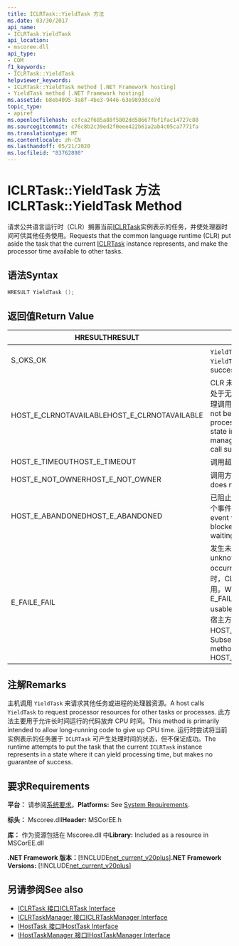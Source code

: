 ```yaml
---
title: ICLRTask::YieldTask 方法
ms.date: 03/30/2017
api_name:
- ICLRTask.YieldTask
api_location:
- mscoree.dll
api_type:
- COM
f1_keywords:
- ICLRTask::YieldTask
helpviewer_keywords:
- ICLRTask::YieldTask method [.NET Framework hosting]
- YieldTask method [.NET Framework hosting]
ms.assetid: b8eb4095-3a8f-4be3-9446-63e9893dce7d
topic_type:
- apiref
ms.openlocfilehash: ccfca2f685a88f5802dd58667fbf1fac14727c88
ms.sourcegitcommit: c76c8b2c39ed2f0eee422b61a2ab4c05ca7771fa
ms.translationtype: MT
ms.contentlocale: zh-CN
ms.lasthandoff: 05/21/2020
ms.locfileid: "83762898"
---
```

# <a name="iclrtaskyieldtask-method"></a><span data-ttu-id="1ee38-102">ICLRTask::YieldTask 方法</span><span class="sxs-lookup"><span data-stu-id="1ee38-102">ICLRTask::YieldTask Method</span></span>
<span data-ttu-id="1ee38-103">请求公共语言运行时（CLR）搁置当前[ICLRTask](iclrtask-interface.md)实例表示的任务，并使处理器时间可供其他任务使用。</span><span class="sxs-lookup"><span data-stu-id="1ee38-103">Requests that the common language runtime (CLR) put aside the task that the current [ICLRTask](iclrtask-interface.md) instance represents, and make the processor time available to other tasks.</span></span>  
  
## <a name="syntax"></a><span data-ttu-id="1ee38-104">语法</span><span class="sxs-lookup"><span data-stu-id="1ee38-104">Syntax</span></span>  
  
```cpp  
HRESULT YieldTask ();  
```  
  
## <a name="return-value"></a><span data-ttu-id="1ee38-105">返回值</span><span class="sxs-lookup"><span data-stu-id="1ee38-105">Return Value</span></span>  
  
|<span data-ttu-id="1ee38-106">HRESULT</span><span class="sxs-lookup"><span data-stu-id="1ee38-106">HRESULT</span></span>|<span data-ttu-id="1ee38-107">说明</span><span class="sxs-lookup"><span data-stu-id="1ee38-107">Description</span></span>|  
|-------------|-----------------|  
|<span data-ttu-id="1ee38-108">S_OK</span><span class="sxs-lookup"><span data-stu-id="1ee38-108">S_OK</span></span>|<span data-ttu-id="1ee38-109">`YieldTask`已成功返回。</span><span class="sxs-lookup"><span data-stu-id="1ee38-109">`YieldTask` returned successfully.</span></span>|  
|<span data-ttu-id="1ee38-110">HOST_E_CLRNOTAVAILABLE</span><span class="sxs-lookup"><span data-stu-id="1ee38-110">HOST_E_CLRNOTAVAILABLE</span></span>|<span data-ttu-id="1ee38-111">CLR 未加载到进程中，或 CLR 处于无法运行托管代码或成功处理调用的状态。</span><span class="sxs-lookup"><span data-stu-id="1ee38-111">The CLR has not been loaded into a process, or the CLR is in a state in which it cannot run managed code or process the call successfully.</span></span>|  
|<span data-ttu-id="1ee38-112">HOST_E_TIMEOUT</span><span class="sxs-lookup"><span data-stu-id="1ee38-112">HOST_E_TIMEOUT</span></span>|<span data-ttu-id="1ee38-113">调用超时。</span><span class="sxs-lookup"><span data-stu-id="1ee38-113">The call timed out.</span></span>|  
|<span data-ttu-id="1ee38-114">HOST_E_NOT_OWNER</span><span class="sxs-lookup"><span data-stu-id="1ee38-114">HOST_E_NOT_OWNER</span></span>|<span data-ttu-id="1ee38-115">调用方不拥有该锁。</span><span class="sxs-lookup"><span data-stu-id="1ee38-115">The caller does not own the lock.</span></span>|  
|<span data-ttu-id="1ee38-116">HOST_E_ABANDONED</span><span class="sxs-lookup"><span data-stu-id="1ee38-116">HOST_E_ABANDONED</span></span>|<span data-ttu-id="1ee38-117">已阻止的线程或纤程正在等待某个事件时，该事件被取消。</span><span class="sxs-lookup"><span data-stu-id="1ee38-117">An event was canceled while a blocked thread or fiber was waiting on it.</span></span>|  
|<span data-ttu-id="1ee38-118">E_FAIL</span><span class="sxs-lookup"><span data-stu-id="1ee38-118">E_FAIL</span></span>|<span data-ttu-id="1ee38-119">发生未知的灾难性故障。</span><span class="sxs-lookup"><span data-stu-id="1ee38-119">An unknown catastrophic failure occurred.</span></span> <span data-ttu-id="1ee38-120">当方法返回 E_FAIL 时，CLR 在该进程内将不再可用。</span><span class="sxs-lookup"><span data-stu-id="1ee38-120">When a method returns E_FAIL, the CLR is no longer usable within the process.</span></span> <span data-ttu-id="1ee38-121">对宿主方法的后续调用会返回 HOST_E_CLRNOTAVAILABLE。</span><span class="sxs-lookup"><span data-stu-id="1ee38-121">Subsequent calls to hosting methods return HOST_E_CLRNOTAVAILABLE.</span></span>|  
  
## <a name="remarks"></a><span data-ttu-id="1ee38-122">注解</span><span class="sxs-lookup"><span data-stu-id="1ee38-122">Remarks</span></span>  
 <span data-ttu-id="1ee38-123">主机调用 `YieldTask` 来请求其他任务或进程的处理器资源。</span><span class="sxs-lookup"><span data-stu-id="1ee38-123">A host calls `YieldTask` to request processor resources for other tasks or processes.</span></span> <span data-ttu-id="1ee38-124">此方法主要用于允许长时间运行的代码放弃 CPU 时间。</span><span class="sxs-lookup"><span data-stu-id="1ee38-124">This method is primarily intended to allow long-running code to give up CPU time.</span></span> <span data-ttu-id="1ee38-125">运行时尝试将当前实例表示的任务置于 `ICLRTask` 可产生处理时间的状态，但不保证成功。</span><span class="sxs-lookup"><span data-stu-id="1ee38-125">The runtime attempts to put the task that the current `ICLRTask` instance represents in a state where it can yield processing time, but makes no guarantee of success.</span></span>  
  
## <a name="requirements"></a><span data-ttu-id="1ee38-126">要求</span><span class="sxs-lookup"><span data-stu-id="1ee38-126">Requirements</span></span>  
 <span data-ttu-id="1ee38-127">**平台：** 请参阅[系统要求](../../get-started/system-requirements.md)。</span><span class="sxs-lookup"><span data-stu-id="1ee38-127">**Platforms:** See [System Requirements](../../get-started/system-requirements.md).</span></span>  
  
 <span data-ttu-id="1ee38-128">**标头：** Mscoree.dll</span><span class="sxs-lookup"><span data-stu-id="1ee38-128">**Header:** MSCorEE.h</span></span>  
  
 <span data-ttu-id="1ee38-129">**库：** 作为资源包括在 Mscoree.dll 中</span><span class="sxs-lookup"><span data-stu-id="1ee38-129">**Library:** Included as a resource in MSCorEE.dll</span></span>  
  
 <span data-ttu-id="1ee38-130">**.NET Framework 版本：**[!INCLUDE[net_current_v20plus](../../../../includes/net-current-v20plus-md.md)]</span><span class="sxs-lookup"><span data-stu-id="1ee38-130">**.NET Framework Versions:** [!INCLUDE[net_current_v20plus](../../../../includes/net-current-v20plus-md.md)]</span></span>  
  
## <a name="see-also"></a><span data-ttu-id="1ee38-131">另请参阅</span><span class="sxs-lookup"><span data-stu-id="1ee38-131">See also</span></span>

- [<span data-ttu-id="1ee38-132">ICLRTask 接口</span><span class="sxs-lookup"><span data-stu-id="1ee38-132">ICLRTask Interface</span></span>](iclrtask-interface.md)
- [<span data-ttu-id="1ee38-133">ICLRTaskManager 接口</span><span class="sxs-lookup"><span data-stu-id="1ee38-133">ICLRTaskManager Interface</span></span>](iclrtaskmanager-interface.md)
- [<span data-ttu-id="1ee38-134">IHostTask 接口</span><span class="sxs-lookup"><span data-stu-id="1ee38-134">IHostTask Interface</span></span>](ihosttask-interface.md)
- [<span data-ttu-id="1ee38-135">IHostTaskManager 接口</span><span class="sxs-lookup"><span data-stu-id="1ee38-135">IHostTaskManager Interface</span></span>](ihosttaskmanager-interface.md)
